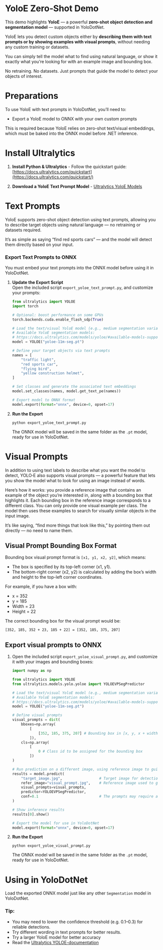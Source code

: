 # YoloE Zero‑Shot Demo

This demo highlights **YoloE** — a powerful **zero-shot object detection and segmentation model** — supported in YoloDotNet.

YoloE lets you detect custom objects either by **describing them with text prompts or by showing examples with visual prompts**, without needing any custom training or datasets.

You can simply tell the model what to find using natural language, or show it exactly what you’re looking for with an example image and bounding box.

No retraining. No datasets. Just prompts that guide the model to detect your objects of interest.

# Preparations
To use YoloE with text prompts in YoloDotNet, you’ll need to:

- Export a YoloE model to ONNX with your own custom prompts

This is required because YoloE relies on zero-shot text/visual embeddings, which must be baked into the ONNX model before .NET inference.

# Install Ultralytics
1. **Install Python & Ultralytics** - Follow the quickstart guide: [https://docs.ultralytics.com/quickstart](https://docs.ultralytics.com/quickstart/)

2. **Download a YoloE Text Prompt Model** - [Ultralytics YoloE Models](https://docs.ultralytics.com/models/yoloe/#available-models-supported-tasks-and-operating-modes)

# Text Prompts

YoloE supports zero-shot object detection using text prompts, allowing you to describe target objects using natural language — no retraining or datasets required.

It’s as simple as saying “find red sports cars” — and the model will detect them directly based on your input.

### Export Text Prompts to ONNX
You must embed your text prompts into the ONNX model before using it in YoloDotNet.

1. **Update the Export Script**\
Open the included script `export_yoloe_text_prompt.py`, and customize your prompts:

    ```python
    from ultralytics import YOLOE
    import torch

    # Optional: boost performance on some GPUs
    torch.backends.cuda.enable_flash_sdp(True)

    # Load the text/visual YoloE model (e.g., medium segmentation variant)
    # Available YoloE segmentation models:
    # https://docs.ultralytics.com/models/yoloe/#available-models-supported-tasks-and-operating-modes
    model = YOLOE("yoloe-11m-seg.pt")

    # Define your target objects via text prompts
    names = [
        "traffic light",
        "red sports car",
        "flying bird",
        "yellow construction helmet",
    ]

    # Set classes and generate the associated text embeddings
    model.set_classes(names, model.get_text_pe(names))

    # Export model to ONNX format
    model.export(format="onnx", device=0, opset=17)
    ```

2. **Run the Export**
    ```
    python export_yoloe_text_prompt.py
    ```
    The ONNX model will be saved in the same folder as the `.pt` model, ready for use in YoloDotNet.

# Visual Prompts
In addition to using text labels to describe what you want the model to detect, YOLO‑E also supports visual prompts — a powerful feature that lets you show the model what to look for using an image instead of words.

Here’s how it works: you provide a reference image that contains an example of the object you’re interested in, along with a bounding box that highlights it. Each bounding box in the reference image corresponds to a different class. You can only provide one visual example per class. The model then uses these examples to search for visually similar objects in the input image.

It’s like saying, “find more things that look like this,” by pointing them out directly — no need to name them.

## Visual Prompt Bounding Box Format
Bounding box visual prompt format is `[x1, y1, x2, y2]`, which means:

- The box is specified by its top-left corner (x1, y1).
- The bottom-right corner (x2, y2) is calculated by adding the box’s width and height to the top-left corner coordinates.

For example, if you have a box with:

- x = 352
- y = 185
- Width = 23
- Height = 22

The correct bounding box for the visual prompt would be:
```
[352, 185, 352 + 23, 185 + 22] = [352, 185, 375, 207]
```

## Export visual prompts to ONNX

1. Open the included script `export_yoloe_visual_prompt.py`, and customize it with your images and bounding boxes:

    ```python
    import numpy as np

    from ultralytics import YOLOE
    from ultralytics.models.yolo.yoloe import YOLOEVPSegPredictor

    # Load the text/visual YoloE model (e.g., medium segmentation variant)
    # Available YoloE segmentation models:
    # https://docs.ultralytics.com/models/yoloe/#available-models-supported-tasks-and-operating-modes
    model = YOLOE("yoloe-11m-seg.pt")

    # Define visual prompts
    visual_prompts = dict(
        bboxes=np.array(
            [
                [352, 185, 375, 207] # Bounding box in [x, y, x + width, y + height] format
            ]),
        cls=np.array(
            [
                0 # Class id to be assigned for the bounding box
            ])
    )

    # Run prediction on a different image, using reference image to guide what to look for
    results = model.predict(
        "target_image.jpg",                 # Target image for detection
        refer_image="visual_prompt.jpg",    # Reference image used to get visual prompts
        visual_prompts=visual_prompts,
        predictor=YOLOEVPSegPredictor,
        conf=0.1                            # The prompts may require a lower confidence value
    )

    # Show inference results
    results[0].show()

    # Export the model for use in YoloDotNet
    model.export(format="onnx", device=0, opset=17)
    ```
2. **Run the Export**
    ```
    python export_yoloe_visual_prompt.py
    ```
    The ONNX model will be saved in the same folder as the `.pt` model, ready for use in YoloDotNet.

# Using in YoloDotNet
Load the exported ONNX model just like any other `Segmentation` model in YoloDotNet.

### Tip:
- You may need to lower the confidence threshold (e.g. 0.1–0.3) for reliable detections.
- Try different wording in text prompts for better results.
- Try a larger YoloE model for better accuracy
- Read the [Ultralytics YOLOE-documentation](https://docs.ultralytics.com/models/yoloe/)